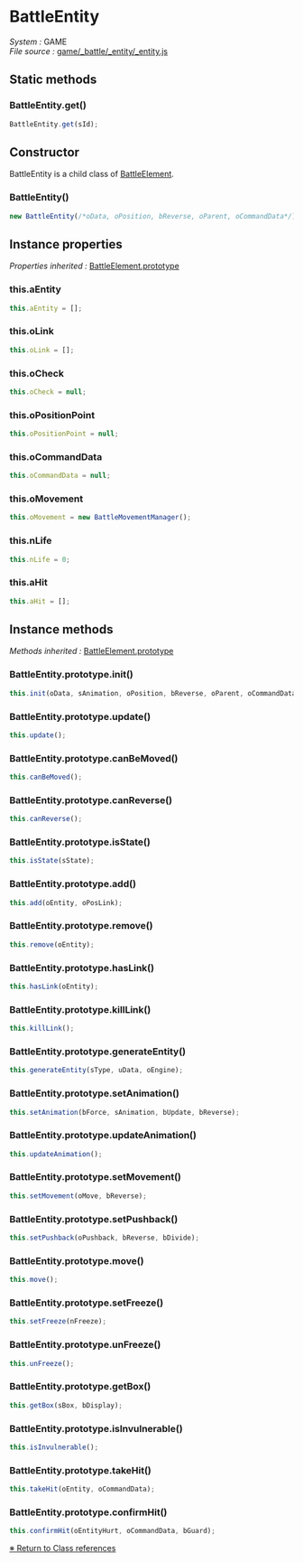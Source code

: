 # BattleEntity


_System :_ GAME  
_File source :_ [game/_battle/_entity/_entity.js](https://github.com/de-sign/DBZ-Versus/blob/master/src/assets/js/game/_battle/_entity/_entity.js)

## Static methods
### BattleEntity.get()

```javascript
BattleEntity.get(sId);
```


## Constructor

BattleEntity is a child class of [BattleElement](BattleElement.md).
### BattleEntity()

```javascript
new BattleEntity(/*oData, oPosition, bReverse, oParent, oCommandData*/);
```


## Instance properties
_Properties inherited :_ [BattleElement.prototype](BattleElement.md#instance-properties)

### this.aEntity

```javascript
this.aEntity = [];
```

### this.oLink

```javascript
this.oLink = [];
```

### this.oCheck

```javascript
this.oCheck = null;
```

### this.oPositionPoint

```javascript
this.oPositionPoint = null;
```

### this.oCommandData

```javascript
this.oCommandData = null;
```

### this.oMovement

```javascript
this.oMovement = new BattleMovementManager();
```

### this.nLife

```javascript
this.nLife = 0;
```

### this.aHit

```javascript
this.aHit = [];
```


## Instance methods
_Methods inherited :_ [BattleElement.prototype](BattleElement.md#instance-methods) 

### BattleEntity.prototype.init()

```javascript
this.init(oData, sAnimation, oPosition, bReverse, oParent, oCommandData);
```

### BattleEntity.prototype.update()

```javascript
this.update();
```

### BattleEntity.prototype.canBeMoved()

```javascript
this.canBeMoved();
```

### BattleEntity.prototype.canReverse()

```javascript
this.canReverse();
```

### BattleEntity.prototype.isState()

```javascript
this.isState(sState);
```

### BattleEntity.prototype.add()

```javascript
this.add(oEntity, oPosLink);
```

### BattleEntity.prototype.remove()

```javascript
this.remove(oEntity);
```

### BattleEntity.prototype.hasLink()

```javascript
this.hasLink(oEntity);
```

### BattleEntity.prototype.killLink()

```javascript
this.killLink();
```

### BattleEntity.prototype.generateEntity()

```javascript
this.generateEntity(sType, uData, oEngine);
```

### BattleEntity.prototype.setAnimation()

```javascript
this.setAnimation(bForce, sAnimation, bUpdate, bReverse);
```

### BattleEntity.prototype.updateAnimation()

```javascript
this.updateAnimation();
```

### BattleEntity.prototype.setMovement()

```javascript
this.setMovement(oMove, bReverse);
```

### BattleEntity.prototype.setPushback()

```javascript
this.setPushback(oPushback, bReverse, bDivide);
```

### BattleEntity.prototype.move()

```javascript
this.move();
```

### BattleEntity.prototype.setFreeze()

```javascript
this.setFreeze(nFreeze);
```

### BattleEntity.prototype.unFreeze()

```javascript
this.unFreeze();
```

### BattleEntity.prototype.getBox()

```javascript
this.getBox(sBox, bDisplay);
```

### BattleEntity.prototype.isInvulnerable()

```javascript
this.isInvulnerable();
```

### BattleEntity.prototype.takeHit()

```javascript
this.takeHit(oEntity, oCommandData);
```

### BattleEntity.prototype.confirmHit()

```javascript
this.confirmHit(oEntityHurt, oCommandData, bGuard);
```


<link rel="stylesheet" href="../_doc.css" />

[&#8251; Return to Class references](References.md)